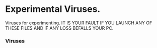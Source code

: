 # Experimental Viruses.
Viruses for experimenting. IT IS YOUR FAULT IF YOU LAUNCH ANY OF THESE FILES AND IF ANY LOSS BEFALLS YOUR PC.
### Viruses
